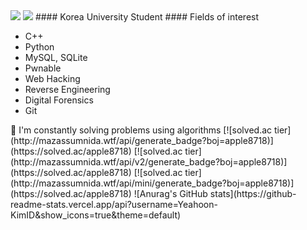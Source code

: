 <!--
**Yeahoon-Kim/Yeahoon-Kim** is a ✨ _special_ ✨ repository because its `README.md` (this file) appears on your GitHub profile.
--!>

<img src="https://capsule-render.vercel.app/api?type=wave&color=auto&height=300&section=header&text=Crescendo0709&fontSize=90" />




<a href="https://blog.naver.com/apple8718" target="_blank"><img src="https://img.shields.io/badge/NAVER BLOG-03C75A?style=flat&logo=naver&logoColor=ffffff"/></a>

#### Korea University Student

#### Fields of interest
<ul>
  <li>C++</li>
  <li>Python</li>
  <li>MySQL, SQLite</li>
  <li>Pwnable</li>
  <li>Web Hacking</li>
  <li>Reverse Engineering</li>
  <li>Digital Forensics</li>
  <li>Git</li>
</ul>

💬 I'm constantly solving problems using algorithms
[![solved.ac tier](http://mazassumnida.wtf/api/generate_badge?boj=apple8718)](https://solved.ac/apple8718)
[![solved.ac tier](http://mazassumnida.wtf/api/v2/generate_badge?boj=apple8718)](https://solved.ac/apple8718)
[![solved.ac tier](http://mazassumnida.wtf/api/mini/generate_badge?boj=apple8718)](https://solved.ac/apple8718)



![Anurag's GitHub stats](https://github-readme-stats.vercel.app/api?username=Yeahoon-KimID&show_icons=true&theme=default)
